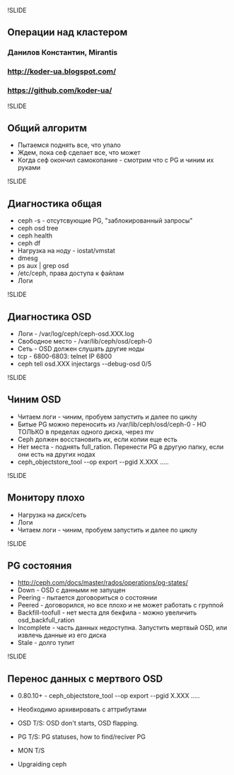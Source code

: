 !SLIDE
## Операции над кластером

### Данилов Константин, Mirantis
### http://koder-ua.blogspot.com/
### https://github.com/koder-ua/

!SLIDE
## Общий алгоритм
* Пытаемся поднять все, что упало
* Ждем, пока сеф сделает все, что может
* Когда сеф окончил самокопание - смотрим что с PG и чиним их руками

!SLIDE
## Диагностика общая
* ceph -s - отсутсвующие PG, "заблокированный запросы"
* ceph osd tree
* ceph health
* ceph df
* Нагрузка на ноду - iostat/vmstat
* dmesg
* ps aux | grep osd
* /etc/ceph, права доступа к файлам
* Логи

!SLIDE
## Диагностика OSD
* Логи - /var/log/ceph/ceph-osd.XXX.log
* Свободное место - /var/lib/ceph/osd/ceph-0
* Сеть - OSD должен слушать другие ноды
* tcp - 6800-6803: telnet IP 6800
* ceph tell osd.XXX injectargs --debug-osd 0/5

!SLIDE
## Чиним OSD
* Читаем логи - чиним, пробуем запустить и далее по циклу
* Битые PG можно переносить из /var/lib/ceph/osd/ceph-0 - НО ТОЛЬКО в пределах одного диска, через mv
* Ceph должен восстановить их, если копии еще есть
* Нет места - поднять full_ration. Перенести PG в другую папку, если они есть на других нодах
* ceph_objectstore_tool --op export --pgid X.XXX .....

!SLIDE
## Монитору плохо
* Нагрузка на диск/сеть
* Логи
* Читаем логи - чиним, пробуем запустить и далее по циклу

!SLIDE
## PG состояния
* http://ceph.com/docs/master/rados/operations/pg-states/
* Down - OSD с данными не запущен
* Peering - пытается договориться о состоянии
* Peered - договорился, но все плохо и не может работать с группой
* Backfill-toofull - нет места для бекфила - можно увеличить osd_backfull_ration
* Incomplete - часть данных недоступна. Запустить мертвый OSD, или извлечь данные из его диска
* Stale - долго тупит

!SLIDE
## Перенос данных с мертвого OSD
* 0.80.10+ - ceph_objectstore_tool --op export --pgid X.XXX .....
* Необходимо архивировать с аттрибутами


* OSD T/S: OSD don't starts, OSD flapping.
* PG T/S: PG statuses, how to find/reciver PG
* MON T/S
* Upgraiding ceph
